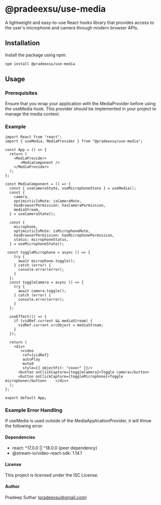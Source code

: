 # @pradeexsu/use-media

A lightweight and easy-to-use React hooks library that provides access to the user's microphone and camera through modern browser APIs.

## Installation

Install the package using npm:

```bash
npm install @pradeexsu/use-media
```

## Usage

### Prerequisites

Ensure that you wrap your application with the MediaProvider before using the useMedia hook. This provider should be implemented in your project to manage the media context.

### Example

```tsx
import React from "react";
import { useMedia, MediaProvider } from "@pradeexsu/use-media";

const App = () => {
  return (
    <MediaProvider>
       <MediaComponent />
    </MediaProvider>
  );
};

const MediaComponent = () => {
  const { useCameraState, useMicrophoneState } = useMedia();
  const {
    camera,
    optimisticIsMute: isCameraMute,
    hasBrowserPermission: hasCameraPermission,
    mediaStream,
  } = useCameraState();

  const {
    microphone,
    optimisticIsMute: isMicrophoneMute,
    hasBrowserPermission: hasMicrophonePermission,
    status: microphoneStatus,
  } = useMicrophoneState();

 const toggleMicrophone = async () => {
    try {
      await microphone.toggle();
    } catch (error) {
      console.error(error);
    }
  };
  const toggleCamera = async () => {
    try {
      await camera.toggle();
    } catch (error) {
      console.error(error);
    }
  };

  useEffect(() => {
    if (vidRef.current && mediaStream) {
      vidRef.current.srcObject = mediaStream;
    }
  });

  return (
    <div>
       <video
        ref={vidRef}
        autoPlay
        muted
        style={{ objectFit: "cover" }}/>
      <button onClickCapture={toggleCamera}>Toggle camera</button>
      <button onClickCapture={toggleMicrophone}>Toggle microphone</button>    </div>
  );
};

export default App;
```

<!-- // write contract here... -->

### Example Error Handling

If useMedia is used outside of the MediaApplicationProvider, it will throw the following error:

#### Dependencies

- react: ^17.0.0 || ^18.0.0 (peer dependency)
- @stream-io/video-react-sdk: 1.14.1

#### License

This project is licensed under the ISC License.

#### Author

Pradeep Suthar (pradeexsu@gmail.com)

